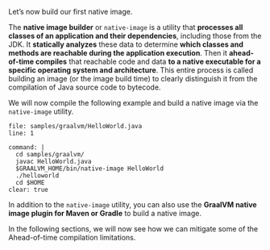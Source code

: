 Let’s now build our first native image.

The **native image builder** or `native-image` is a utility that **processes all classes of an application and their dependencies**, including those from the JDK. It **statically analyzes** these data to determine **which classes and methods are reachable during the application execution**. Then it **ahead-of-time compiles** that reachable code and data **to a native executable for a specific operating system and architecture**. This entire process is called building an image (or the image build time) to clearly distinguish it from the compilation of Java source code to bytecode.

We will now compile the following example and build a native image via the `native-image` utility.
```editor:open-file
file: samples/graalvm/HelloWorld.java
line: 1
```

```terminal:execute
command: |
  cd samples/graalvm/
  javac HelloWorld.java
  $GRAALVM_HOME/bin/native-image HelloWorld
  ./helloworld
  cd $HOME
clear: true
```
In addition to the `native-image` utility, you can also use the **GraalVM native image plugin for Maven or Gradle** to build a native image.

In the following sections, we will now see how we can mitigate some of the Ahead-of-time compilation limitations.
